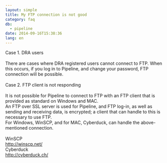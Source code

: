 ```yaml
---
layout: simple
title: My FTP connection is not good
category: faq
db:
  - pipeline
date: 2014-09-16T15:38:36
lang: en
---
```




Case 1. DRA users<br><br>There are cases where DRA registered users cannot connect to FTP. When this occurs, if you log in to Pipeline, and change your password, FTP connection will be possible.<br><br>Case 2. FTP client is not responding<br><br>It is not possible for Pipeline to connect to FTP with an FTP client that is provided as standard on Windows and MAC.<br>An FTP over SSL server is used for Pipeline, and FTP log-in, as well as sending and receiving data, is encrypted; a client that can handle to this is necessary to use FTP.<br>For Windows, WinSCP, and for MAC, Cyberduck, can handle the above-mentioned connection.<br>
<br>WinSCP<br>
<a href="http://winscp.net/" rel="nofollow"><font color="#444444" style="font-weight:normal">http://winscp.net/</font></a>
<br>Cyberduck<br>
<a href="http://cyberduck.ch/" rel="nofollow"><font color="#444444" style="font-weight:normal">http://cyberduck.ch/</font></a>
<br>
